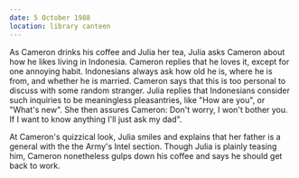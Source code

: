 ```yaml
---
date: 5 October 1988
location: library canteen
---
```


As Cameron drinks his coffee and Julia her tea, Julia asks Cameron about
how he likes living in Indonesia. Cameron replies that he loves it,
except for one annoying habit. Indonesians always ask how old he is,
where he is from, and whether he is married. Cameron says that this is
too personal to discuss with some random stranger. Julia replies that
Indonesians consider such inquiries to be meaningless pleasantries, like
"How are you", or "What's new". She then assures Cameron: Don't worry, I
won't bother you. If I want to know anything I'll just ask my dad\". 

At Cameron's quizzical look, Julia smiles and explains that her father is a general with the  the Army's Intel section. Though Julia is plainly teasing him, Cameron nonetheless gulps down his coffee and says he should get back to work.